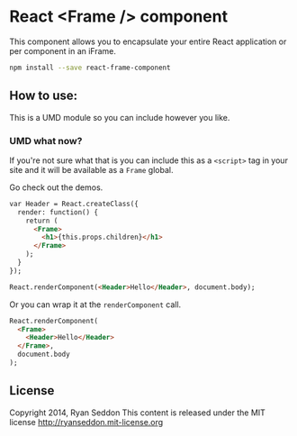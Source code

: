 # React &lt;Frame /> component

This component allows you to encapsulate your entire React application or per component in an iFrame.

```bash
npm install --save react-frame-component
```


## How to use:

This is a UMD module so you can include however you like.

### UMD what now?

If you're not sure what that is you can include this as a `<script>` tag in your site and it will be available as a `Frame` global.

Go check out the demos.

```html
var Header = React.createClass({
  render: function() {
    return (
      <Frame>
        <h1>{this.props.children}</h1>
      </Frame>
    );
  }
});

React.renderComponent(<Header>Hello</Header>, document.body);
```

Or you can wrap it at the `renderComponent` call.

```html
React.renderComponent(
  <Frame>
    <Header>Hello</Header>
  </Frame>,
  document.body
);
```

## License

Copyright 2014, Ryan Seddon
This content is released under the MIT license http://ryanseddon.mit-license.org
